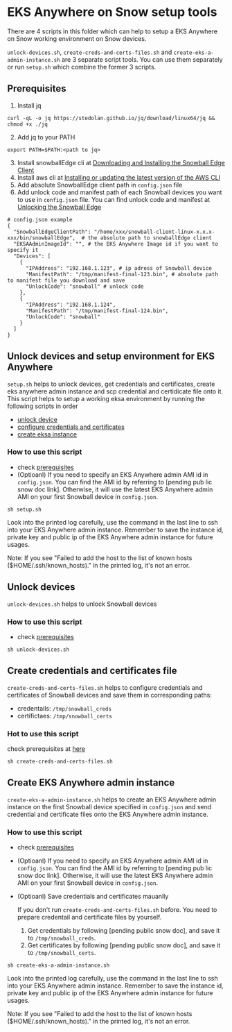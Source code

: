 
# EKS Anywhere on Snow setup tools
There are 4 scripts in this folder which can help to setup a EKS Anywhere on Snow working environment on Snow devices.

`unlock-devices.sh`, `create-creds-and-certs-files.sh` and `create-eks-a-admin-instance.sh` are 3 separate script tools. You can use them separately or run `setup.sh` which combine the former 3 scripts.

## Prerequisites
1. Install jq
```
curl -qL -o jq https://stedolan.github.io/jq/download/linux64/jq && chmod +x ./jq
```
2. Add jq to your PATH
```
export PATH=$PATH:<path to jq>
```
3. Install snowballEdge cli at [Downloading and Installing the Snowball Edge Client](https://docs.aws.amazon.com/snowball/latest/developer-guide/using-client.html#download-client)
4. Install aws cli at [Installing or updating the latest version of the AWS CLI](https://docs.aws.amazon.com/cli/latest/userguide/getting-started-install.html)
5. Add absolute SnowballEdge client path in `config.json` file
6. Add unlock code and manifest path of each Snowball devices you want to use in `config.json` file. You can find unlock code and manifest at [Unlocking the Snowball Edge](https://docs.aws.amazon.com/snowball/latest/developer-guide/unlockdevice.html)
```
# config.json example
{
  "SnowballEdgeClientPath": "/home/xxx/snowball-client-linux-x.x.x-xxx/bin/snowballEdge",  # the absolute path to snowballEdge client
  "EKSAAdminImageId": "", # the EKS Anywhere Image id if you want to specify it
  "Devices": [
    {
      "IPAddress": "192.168.1.123", # ip adress of Snowball device
      "ManifestPath": "/tmp/manifest-final-123.bin", # absolute path to manifest file you download and save
      "UnlockCode": "snowball" # unlock code
    },
    {
      "IPAddress": "192.168.1.124",
      "ManifestPath": "/tmp/manifest-final-124.bin",
      "UnlockCode": "snowball"
    }
  ]
}
```

## Unlock devices and setup environment for EKS Anywhere
`setup.sh` helps to unlock devices, get credentials and certificates, create eks anywhere admin instance and scp credential and certidicate file onto it. This script helps to setup a working eksa environment by running the following scripts in order
* [unlock device](#unlock-devices)
* [configure credentials and certificates](#create-credentials-and-certificates-file)
* [create eksa instance](#create-eks-anywhere-admin-instance)

### How to use this script
* check [prerequisites](#prerequisites)
* (Optioanl) If you need to specify an EKS Anywhere admin AMI id in `config.json`. You can find the AMI id by referring to [pending pub lic snow doc link]. Otherwise, it will use the latest EKS Anywhere admin AMI on your first Snowball device in `config.json`.
```
sh setup.sh
```
Look into the printed log carefully, use the command in the last line to ssh into your EKS Anywhere admin instance. Remember to save the instance id, private key and public ip of the EKS Anywhere admin instance for future usages.

Note: If you see "Failed to add the host to the list of known hosts ($HOME/.ssh/known_hosts)." in the printed log, it's not an error.

## Unlock devices
`unlock-devices.sh` helps to unlock Snowball devices
### How to use this script
* check [prerequisites](#prerequisites)
```
sh unlock-devices.sh
```

## Create credentials and certificates file
`create-creds-and-certs-files.sh` helps to configure credentials and certificates of Snowball devices and save them in corresponding paths:
* credentails: `/tmp/snowball_creds`
* certifictaes: `/tmp/snowball_certs`

### Hot to use this script
check prerequisites at [here](#prerequisites)
```
sh create-creds-and-certs-files.sh
```

## Create EKS Anywhere admin instance
`create-eks-a-admin-instance.sh` helps to create an EKS Anywhere admin instance on the first Snowball device specified in `config.json` and send credential and certificate files onto the EKS Anywhere admin instance.
### How to use this script
* check [prerequisites](#prerequisites)
* (Optioanl) If you need to specify an EKS Anywhere admin AMI id in `config.json`. You can find the AMI id by referring to [pending pub lic snow doc link]. Otherwise, it will use the latest EKS Anywhere admin AMI on your first Snowball device in `config.json`.
* (Optioanl) Save credentials and certificates mauanlly
    
    If you don't run `create-creds-and-certs-files.sh` before. You need to prepare credentail and certificate files by yourself.
    1. Get credentials by following [pending public snow doc], and save it to `/tmp/snowball_creds`. 
    2. Get certificates by following [pending public snow doc], and save it to `/tmp/snowball_certs`.


```
sh create-eks-a-admin-instance.sh
``` 
Look into the printed log carefully, use the command in the last line to ssh into your EKS Anywhere admin instance. Remember to save the instance id, private key and public ip of the EKS Anywhere admin instance for future usages.

Note: If you see "Failed to add the host to the list of known hosts ($HOME/.ssh/known_hosts)." in the printed log, it's not an error.

